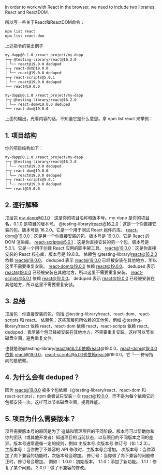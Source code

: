 In order to work with React in the browser, we need to include two libraries: React and ReactDOM.

所以写一些关于React和ReactDOM命令：

```bash
npm list react
npm list react-dom
```
上述指令的输出例子
```bash
my-dapp@0.1.0 /react_project/my-dapp
├─┬ @testing-library/react@16.2.0
│ └── react@19.0.0 deduped
├─┬ react-dom@19.0.0
│ └── react@19.0.0 deduped
├─┬ react-scripts@5.0.1
│ └── react@19.0.0 deduped
└── react@19.0.0

my-dapp@0.1.0 /react_project/my-dapp
├─┬ @testing-library/react@16.2.0
│ └── react-dom@19.0.0 deduped
└── react-dom@19.0.0
```
上面的输出，光看内容的话，不知道它是什么意思。拿 npm list react 来举例：

## 1. 项目结构
你的项目结构如下：
```bash
my-dapp@0.1.0 /react_project/my-dapp
├─┬ @testing-library/react@16.2.0
│ └── react@19.0.0 deduped
├─┬ react-dom@19.0.0
│ └── react@19.0.0 deduped
├─┬ react-scripts@5.0.1
│ └── react@19.0.0 deduped
└── react@19.0.0
```

## 2. 逐行解释
顶层包
my-dapp@0.1.0：这是你的项目名称和版本号。my-dapp 是你的项目名，0.1.0 是项目的版本号。
@testing-library/react@16.2.0：这是一个你直接安装的包，版本号是 16.2.0。它是一个用于测试 React 组件的库。
react-dom@19.0.0：这是另一个你直接安装的包，版本号是 19.0.0。它是 React 的 DOM 渲染库。
react-scripts@5.0.1：这是你直接安装的另一个包，版本号是 5.0.1。它是一个用于创建 React 应用的脚手架工具。
react@19.0.0：这是你直接安装的 React 核心库，版本号是 19.0.0。
依赖包
@testing-library/react@16.2.0 依赖 react@19.0.0。
deduped 表示 react@19.0.0 已经被安装在其他地方，所以这里不需要重复安装。
react-dom@19.0.0 依赖 react@19.0.0。
deduped 表示 react@19.0.0 已经被安装在其他地方，所以这里不需要重复安装。
react-scripts@5.0.1 依赖 react@19.0.0。
deduped 表示 react@19.0.0 已经被安装在其他地方，所以这里不需要重复安装。

## 3. 总结
顶层包：你直接安装的包，包括 @testing-library/react、react-dom、react-scripts 和 react。
依赖包：这些顶层包所依赖的其他包，例如 @testing-library/react 依赖 react，react-dom 依赖 react，react-scripts 依赖 react。
deduped：表示某个包已经被安装在其他地方，不需要重复安装。这样可以节省磁盘空间，避免重复文件。

也就是说@testing-library/react@16.2.0依赖react@19.0.0，react-dom@19.0.0依赖 react@19.0.0，react-scripts@5.0.1也依赖react@19.0.0。它 └──符号指向的是依赖。

## 4. 为什么会有 deduped？
因为 react@19.0.0 被多个包依赖（@testing-library/react、react-dom 和 react-scripts），npm 会尝试只安装一次 react@19.0.0，而不是为每个依赖它的包都安装一次。这样可以节省磁盘空间，提高性能。

## 5. 项目为什么需要版本？
项目需要版本号的原因是为了 追踪和管理项目的不同阶段。版本号可以帮助你和你的团队（或其他开发者）知道项目的当前状态，以及项目的不同版本之间的差异。版本号通常遵循一定的规则，例如 主版本号.次版本号.修订号（如 1.2.3）。
主版本号：当你做了不兼容的 API 修改时，主版本号会增加。
次版本号：当你添加了向下兼容的功能时，次版本号会增加。
修订号：当你做了向下兼容的问题修正时，修订号会增加。
例如：
1.0.0：初始版本。
1.1.0：添加了新功能。
1.1.1：修复了某个问题。
2.0.0：做了不兼容的修改。
